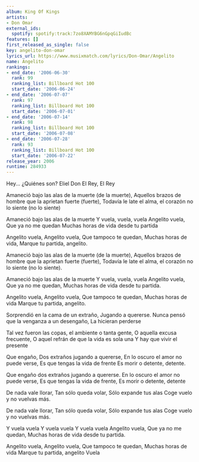 ```yaml
---
album: King Of Kings
artists:
- Don Omar
external_ids:
  spotify: spotify:track:7zo8XAMYBG6nGpqGiIudBc
features: []
first_released_as_single: false
key: angelito-don-omar
lyrics_url: https://www.musixmatch.com/lyrics/Don-Omar/Angelito
name: Angelito
rankings:
- end_date: '2006-06-30'
  rank: 99
  ranking_list: Billboard Hot 100
  start_date: '2006-06-24'
- end_date: '2006-07-07'
  rank: 97
  ranking_list: Billboard Hot 100
  start_date: '2006-07-01'
- end_date: '2006-07-14'
  rank: 98
  ranking_list: Billboard Hot 100
  start_date: '2006-07-08'
- end_date: '2006-07-28'
  rank: 93
  ranking_list: Billboard Hot 100
  start_date: '2006-07-22'
release_year: 2006
runtime: 284933
---
```

Hey...
¿Quiénes son?
Eliel
Don
El Rey, El Rey

Amaneció bajo las alas de la muerte (de la muerte),
Aquellos brazos de hombre que la aprietan fuerte (fuerte),
Todavía le late el alma, el corazón no lo siente (no lo siente)

Amaneció bajo las alas de la muerte
Y vuela, vuela, vuela
Angelito vuela,
Que ya no me quedan
Muchas horas de vida desde tu partida

Angelito vuela,
Angelito vuela,
Que tampoco te quedan,
Muchas horas de vida,
Marque tu partida, angelito.

Amaneció bajo las alas de la muerte (de la muerte),
Aquellos brazos de hombre que la aprietan fuerte (fuerte),
Todavía le late el alma, el corazón no lo siente (no lo siente).

Amaneció bajo las alas de la muerte
Y vuela, vuela, vuela
Angelito vuela,
Que ya no me quedan,
Muchas horas de vida desde tu partida.

Angelito vuela,
Angelito vuela,
Que tampoco te quedan,
Muchas horas de vida
Marque tu partida, angelito.

Sorprendió en la cama de un extraño,
Jugando a quererse.
Nunca pensó que la venganza a un desengaño,
La hicieran perderse

Tal vez fueron las copas, el ambiente o tanta gente,
O aquella excusa frecuente,
O aquel refrán de que la vida es sola una
Y hay que vivir el presente

Que engaño,
Dos extraños jugando a quererse,
En lo oscuro el amor no puede verse,
Es que tengas la vida de frente
Es morir o detente, detente.

Que engaño dos extraños jugando a quererse.
En lo oscuro el amor no puede verse,
Es que tengas la vida de frente,
Es morir o detente, detente

De nada vale llorar,
Tan sólo queda volar,
Sólo expande tus alas
Coge vuelo y no vuelvas más.

De nada vale llorar,
Tan sólo queda volar,
Sólo expande tus alas
Coge vuelo y no vuelvas más.

Y vuela vuela
Y vuela vuela
Y vuela vuela
Angelito vuela,
Que ya no me quedan,
Muchas horas de vida desde tu partida.

Angelito vuela,
Angelito vuela,
Que tampoco te quedan,
Muchas horas de vida
Marque tu partida, angelito
Vuela
